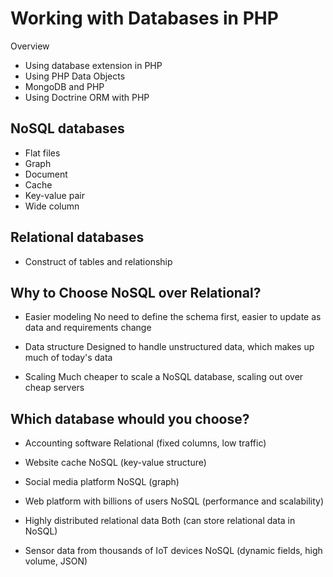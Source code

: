 # Working with Databases in PHP

Overview

- Using database extension in PHP
- Using PHP Data Objects
- MongoDB and PHP
- Using Doctrine ORM with PHP

## NoSQL databases

- Flat files
- Graph
- Document
- Cache
- Key-value pair
- Wide column

## Relational databases

- Construct of tables and relationship

## Why to Choose NoSQL over Relational?

- Easier modeling
  No need to define the schema first, easier to update as data and requirements change

- Data structure
  Designed to handle unstructured data, which makes up much of today's data

- Scaling
  Much cheaper to scale a NoSQL database, scaling out over cheap servers

## Which database whould you choose?

- Accounting software
  Relational (fixed columns, low traffic)

- Website cache
  NoSQL (key-value structure)

- Social media platform
  NoSQL (graph)

- Web platform with billions of users
  NoSQL (performance and scalability)

- Highly distributed relational data
  Both (can store relational data in NoSQL)

- Sensor data from thousands of IoT devices
  NoSQL (dynamic fields, high volume, JSON)
